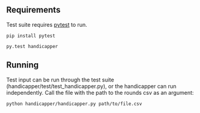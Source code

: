 ## Requirements

Test suite requires [pytest](http://docs.pytest.org/en/latest/) to run.

    pip install pytest

    py.test handicapper


## Running

Test input can be run through the test suite (handicapper/test/test_handicapper.py), or the handicapper can run independently. Call the file with the path to the rounds csv as an argument:

    python handicapper/handicapper.py path/to/file.csv
